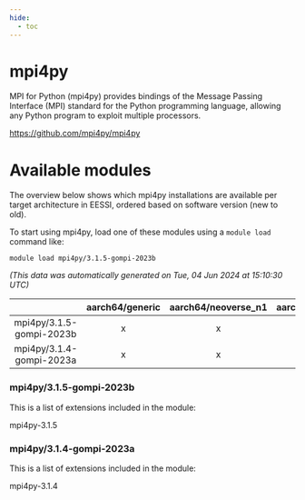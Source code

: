 ```yaml
---
hide:
  - toc
---
```


mpi4py
======


MPI for Python (mpi4py) provides bindings of the Message Passing Interface (MPI) standard for the Python programming language, allowing any Python program to exploit multiple processors.

https://github.com/mpi4py/mpi4py
# Available modules


The overview below shows which mpi4py installations are available per target architecture in EESSI, ordered based on software version (new to old).

To start using mpi4py, load one of these modules using a `module load` command like:

```shell
module load mpi4py/3.1.5-gompi-2023b
```

*(This data was automatically generated on Tue, 04 Jun 2024 at 15:10:30 UTC)*  

| |aarch64/generic|aarch64/neoverse_n1|aarch64/neoverse_v1|x86_64/generic|x86_64/amd/zen2|x86_64/amd/zen3|x86_64/intel/haswell|x86_64/intel/skylake_avx512|
| :---: | :---: | :---: | :---: | :---: | :---: | :---: | :---: | :---: |
|mpi4py/3.1.5-gompi-2023b|x|x|x|x|x|x|x|x|
|mpi4py/3.1.4-gompi-2023a|x|x|x|x|x|x|x|x|


### mpi4py/3.1.5-gompi-2023b

This is a list of extensions included in the module:

mpi4py-3.1.5

### mpi4py/3.1.4-gompi-2023a

This is a list of extensions included in the module:

mpi4py-3.1.4